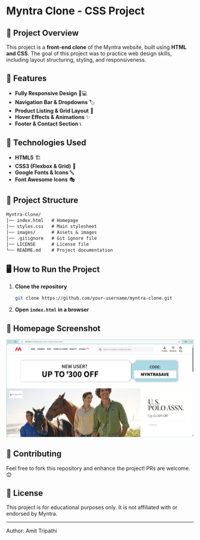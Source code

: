 # Myntra Clone - CSS Project

## 📌 Project Overview

This project is a **front-end clone** of the Myntra website, built using **HTML and CSS**. The goal of this project was to practice web design skills, including layout structuring, styling, and responsiveness.

## 🚀 Features

- **Fully Responsive Design** 📱💻
- **Navigation Bar & Dropdowns** 🏷️
- **Product Listing & Grid Layout** 👕
- **Hover Effects & Animations** ✨
- **Footer & Contact Section** 📞

## 🔧 Technologies Used

- **HTML5** 🏗️
- **CSS3 (Flexbox & Grid)** 🎨
- **Google Fonts & Icons** 🔤
- **Font Awesome Icons** 🎭

## 📂 Project Structure

```
Myntra-Clone/
│── index.html   # Homepage
│── styles.css   # Main stylesheet
│── images/      # Assets & images
│── .gitignore   # Git ignore file
│── LICENSE      # License file
└── README.md    # Project documentation
```

## 🖥️ How to Run the Project

1. **Clone the repository**
   ```sh
   git clone https://github.com/your-username/myntra-clone.git
   ```
2. **Open ************`index.html`************ in a browser**

## 📸 Homepage Screenshot
![Homepage Screenshot](images/project.png)

## 🤝 Contributing

Feel free to fork this repository and enhance the project! PRs are welcome. 😊

## 📜 License

This project is for educational purposes only. It is not affiliated with or endorsed by Myntra.

---

Author: Amit Tripathi

